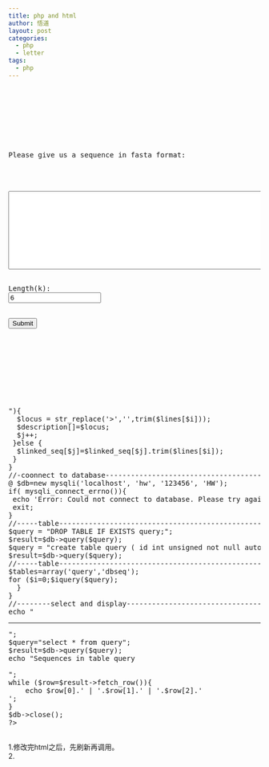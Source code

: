 ```yaml
---
title: php and html
author: 悟道
layout: post
categories:
  - php
  - letter
tags:
  - php
---
```

<pre>
<html>

<head>
<title>
Homework
</title>
</head>

<body>

Please give us a sequence in fasta format:<br/>

<form method="post" action="b.php">

<textarea name="texttext1" rows="10" cols="80" ></textarea>

<p>Length(k):
<input type="text" name="len_k" value="6" />
</p>
<input type="submit" value="Submit" >
</input>

</form>

</body>

</html>

</pre>

<pre>
<?php
$my_input=$_POST["texttext1"];
$k=$_POST["len_k"];
// Parse fasta
$lines=split("\n", $my_input);
$description=array();
$linked_seq=array();
for($i=0,$j=-1;$i<sizeof($lines);$i++){
 if ($lines[$i][0]==">"){
  $locus = str_replace('>','',trim($lines[$i]));
  $description[]=$locus;
  $j++;
 }else {
  $linked_seq[$j]=$linked_seq[$j].trim($lines[$i]);
 }
}
//-coonnect to database----------------------------------------
@ $db=new mysqli('localhost', 'hw', '123456', 'HW');
if( mysqli_connect_errno()){
 echo 'Error: Could not connect to database. Please try again later.';
 exit;
}
//-----table-----------------------------------------------------
$query = "DROP TABLE IF EXISTS query;";
$result=$db->query($query);
$query = "create table query ( id int unsigned not null auto_increment primary key, `desc` text, seq text);";
$result=$db->query($query);
//-----table-----------------------------------------------------
$tables=array('query','dbseq');
for ($i=0;$i<sizeof($description);$i++){  
  $segs=str_split($linked_seq[$i],$k);
  for ($j=0;$j<sizeof($segs);$j++){
    $query = "INSERT INTO " . $tables[$i] . " (`desc`, seq) values ('$description[$i]', '$segs[$j]');";
    $result=$db->query($query);
  }
}
//--------select and display-------------------------------------------------
echo "<hr>";
$query="select * from query";
$result=$db->query($query);
echo "Sequences in table query<br/><br/>";
while ($row=$result->fetch_row()){
    echo $row[0].' | '.$row[1].' | '.$row[2].'</br>';
}
$db->close();
?>

</pre>
1.修改完html之后，先刷新再调用。  
2.
